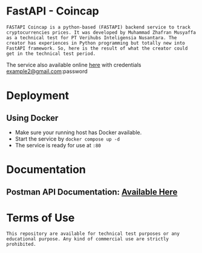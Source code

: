# FastAPI - Coincap
`FASTAPI Coincap is a python-based (FASTAPI) backend service to track cryptocurrencies prices. It was developed by Muhammad Zhafran Musyaffa as a technical test for PT Verihubs Inteligensia Nusantara. The creator has experiences in Python programming but totally new into FastAPI framework. So, here is the result of what the creator could get in the technical test period.`

The service also available online [here](https://zhafran.etzy.site) with credentials example2@gmail.com:password

# Deployment
## Using Docker
- Make sure your running host has Docker available.
- Start the service by `docker compose up -d`
- The service is ready for use at `:80`

# Documentation
## Postman API Documentation: [Available Here](https://documenter.getpostman.com/view/23779756/2s9YkodMKm)

# Terms of Use
`This repository are available for technical test purposes or any educational purpose. Any kind of commercial use are strictly prohibited.`